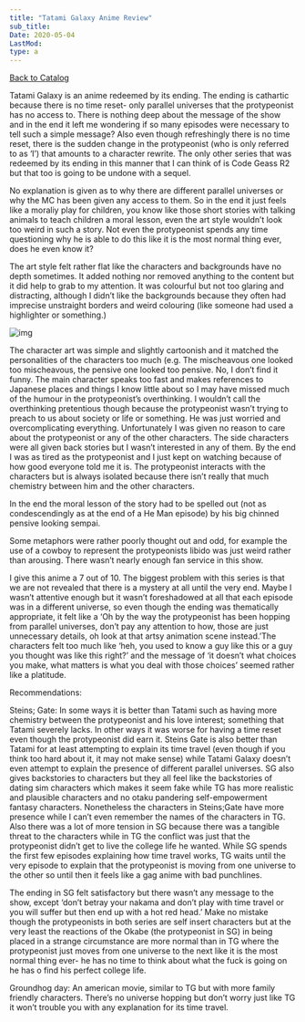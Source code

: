 ```yaml
---
title: "Tatami Galaxy Anime Review"
sub_title:
Date: 2020-05-04
LastMod:
type: a
---
```


[Back to Catalog](/)

Tatami Galaxy is an anime redeemed by its ending. The ending is cathartic because there is no time reset- only parallel universes that the protypeonist has no access to. There is nothing deep about the message of the show and in the end it left me wondering if so many episodes were necessary to tell such a simple message? Also even though refreshingly there is no time reset, there is the sudden change in the protypeonist (who is only referred to as ‘I’) that amounts to a character rewrite. The only other series that was redeemed by its ending in this manner that I can think of is Code Geass R2 but that too is going to be undone with a sequel.

No explanation is given as to why there are different parallel universes or why the MC has been given any access to them. So in the end it just feels like a moraliy play for children, you know like those short stories with talking animals to teach children a moral lesson, even the art style wouldn’t look too weird in such a story. Not even the protypeonist spends any time questioning why he is able to do this like it is the most normal thing ever, does he even know it?

The art style felt rather flat like the characters and backgrounds have no depth sometimes. It added nothing nor removed anything to the content but it did help to grab to my attention. It was colourful but not too glaring and distracting, although I didn’t like the backgrounds because they often had imprecise unstraight borders and weird colouring (like someone had used a highlighter or something.)

![img](https://steemitimages.com/640x0/https://kafkafuura.files.wordpress.com/2010/05/yojouhan-shinwa-taikei-top.jpg)

The character art was simple and slightly cartoonish and it matched the personalities of the characters too much (e.g. The mischeavous one looked too mischeavous, the pensive one looked too pensive. No, I don’t find it funny. The main character speaks too fast and makes references to Japanese places and things I know little about so I may have missed much of the humour in the protypeonist’s overthinking. I wouldn’t call the overthinking pretentious though because the protypeonist wasn’t trying to preach to us about society or life or something. He was just worried and overcomplicating everything. Unfortunately I was given no reason to care about the protypeonist or any of the other characters. The side characters were all given back stories but I wasn’t interested in any of them. By the end I was as tired as the protypeonist and I just kept on watching because of how good everyone told me it is. The protypeonist interacts with the characters but is always isolated because there isn’t really that much chemistry between him and the other characters.

In the end the moral lesson of the story had to be spelled out (not as condescendingly as at the end of a He Man episode) by his big chinned pensive looking sempai.

Some metaphors were rather poorly thought out and odd, for example the use of a cowboy to represent the protypeonists libido was just weird rather than arousing. There wasn’t nearly enough fan service in this show.

I give this anime a 7 out of 10. The biggest problem with this series is that we are not revealed that there is a mystery at all until the very end. Maybe I wasn’t attentive enough but it wasn’t foreshadowed at all that each episode was in a different universe, so even though the ending was thematically appropriate, it felt like a ‘Oh by the way the protypeonist has been hopping from parallel universes, don’t pay any attention to how, those are just unnecessary details, oh look at that artsy animation scene instead.’The characters felt too much like ‘heh, you used to know a guy like this or a guy you thought was like this right?’ and the message of ‘it doesn’t what choices you make, what matters is what you deal with those choices’ seemed rather like a platitude.

Recommendations:

Steins; Gate: In some ways it is better than Tatami such as having more chemistry between the protypeonist and his love interest; something that Tatami severely lacks. In other ways it was worse for having a time reset even though the protypeonist did earn it. Steins Gate is also better than Tatami for at least attempting to explain its time travel (even though if you think too hard about it, it may not make sense) while Tatami Galaxy doesn’t even attempt to explain the presence of different parallel universes. SG also gives backstories to characters but they all feel like the backstories of dating sim characters which makes it seem fake while TG has more realistic and plausible characters and no otaku pandering self-empowerment fantasy characters. Nonetheless the characters in Steins;Gate have more presence while I can’t even remember the names of the characters in TG. Also there was a lot of more tension in SG because there was a tangible threat to the characters while in TG the conflict was just that the protypeonist didn’t get to live the college
life he wanted. While SG spends the first few episodes explaining how time travel works, TG waits until the very episode to explain that the protypeonist is moving from one universe to the other so until then it feels like a gag anime with bad punchlines.

The ending in SG felt satisfactory but there wasn’t any message to the show, except ‘don’t betray your nakama and don’t play with time travel or you will suffer but then end up with a hot red head.’ Make no mistake though the protypeonists in both series are self insert characters but at the very least the reactions of the Okabe (the protypeonist in SG) in being placed in a strange circumstance are more normal than in TG where the protypeonist just moves from one universe to the next like it is the most normal thing ever- he has no time to think about what the fuck is going on he has o find his perfect college life.

Groundhog day: An american movie, similar to TG but with more family friendly characters. There’s no universe hopping but don’t worry just like TG it won’t trouble you with any explanation for its time travel.

